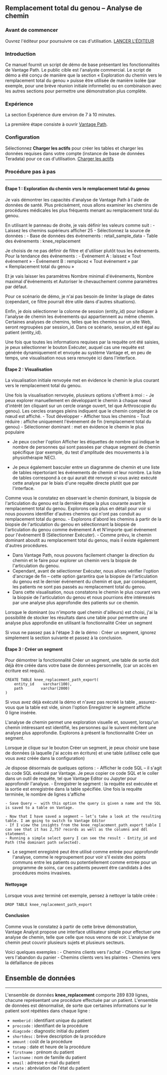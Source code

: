 Remplacement total du genou – Analyse de chemin
-----------------------------------------------

### Avant de commencer

Ouvrez l'éditeur pour poursuivre ce cas d'utilisation. [LANCER L'ÉDITEUR](#data=%7B%22navigateTo%22:%22editor%22%7D)

### Introduction

Ce manuel fournit un script de démo de base présentant les fonctionnalités de Vantage Path. Le public cible est l'analyste commercial. Le script de démo a été conçu de manière que la section « Exploration du chemin vers le remplacement total du genou » puisse être utilisée de manière isolée (par exemple, pour une brève réunion initiale informelle) ou en combinaison avec les autres sections pour permettre une démonstration plus complète.

### Expérience

La section Expérience dure environ de 7 à 10 minutes.

La première étape consiste à ouvrir [Vantage Path](/path-analyzer).

### Configuration

Sélectionnez **Charger les actifs** pour créer les tables et charger les données requises dans votre compte (instance de base de données Teradata) pour ce cas d'utilisation. [Charger les actifs](#data=%7B%22id%22:%22KneeReplacement%22%7D)

### Procédure pas à pas

------------------------------------------------------------------------

#### Étape 1 : Exploration du chemin vers le remplacement total du genou

Je vais démontrer les capacités d'analyse de Vantage Path à l'aide de données de santé. Plus précisément, nous allons examiner les chemins de procédures médicales les plus fréquents menant au remplacement total du genou.

En utilisant le panneau de droite, je vais définir les valeurs comme suit : - Laissez les chemins supérieurs afficher 25 - Sélectionnez la source de données : - Base de données des événements : retail\_sample\_data - Table des événements : knee\_replacement

Je choisis de ne pas définir de filtre et d'utiliser plutôt tous les événements. Pour la tendance des événements : - Événement A : laissez « Tout événement » - Événement B : remplacez « Tout événement » par « Remplacement total du genou »

Et je vais laisser les paramètres Nombre minimal d'événements, Nombre maximal d'événements et Autoriser le chevauchement comme paramètres par défaut.

Pour ce scénario de démo, je n'ai pas besoin de limiter la plage de dates (cependant, ce filtre pourrait être utile dans d'autres situations).

Enfin, je dois sélectionner la colonne de session (entity\_id) pour indiquer à l'analyse de chemin les événements qui appartiennent au même chemin. Certaines analyses de chemins, telles que les chemins sur un site Web, seront regroupées par session\_id. Dans ce scénario, session\_id est égal au patient (entity\_id).

Une fois que toutes les informations requises par la requête ont été saisies, je peux sélectionner le bouton Exécuter, auquel cas une requête est générée dynamiquement et envoyée au système Vantage et, en peu de temps, une visualisation nous sera renvoyée ici dans l'interface.

#### Étape 2 : Visualisation

La visualisation initiale renvoyée met en évidence le chemin le plus courant vers le remplacement total du genou.

Une fois la visualisation renvoyée, plusieurs options s'offrent à moi : - Je peux explorer manuellement en développant le chemin à chaque nœud d'intérêt (en cliquant sur un cercle orange ouvert, tel que Arthroscopie du genou). Les cercles oranges pleins indiquent que le chemin complet de ce nœud est affiché. - Tout développer - Afficher tous les chemins - Tout réduire : affiche uniquement l'événement de fin (remplacement total du genou) - Sélectionner dominant : met en évidence le chemin le plus populaire

-   Je peux cocher l'option Afficher les étiquettes de nombre qui indique le nombre de personnes qui sont passées par chaque segment de chemin spécifique (par exemple, du test d'amplitude des mouvements à la physiothérapie NEC).

-   Je peux également basculer entre un diagramme de chemin et une liste de tables répertoriant les événements de chemin et leur nombre. La liste de tables correspond à ce qui aurait été renvoyé si vous aviez exécuté cette analyse par le biais d'une requête directe plutôt que par l'interface.

Comme vous le constatez en observant le chemin dominant, la biopsie de l'articulation du genou est la dernière étape la plus courante avant le remplacement total du genou. Explorons cela plus en détail pour voir si nous pouvons identifier d'autres chemins qui n'ont pas conduit au remplacement total du genou. - Explorons d'abord les chemins à partir de la biopsie de l'articulation du genou en sélectionnant la biopsie de l'articulation du genou comme événement A et N'importe quel événement pour l'événement B (Sélectionner Exécuter). - Comme prévu, le chemin dominant aboutit au remplacement total du genou, mais il existe également d'autres procédures.

-   Dans Vantage Path, nous pouvons facilement changer la direction du chemin et le faire pour explorer un chemin vers la biopsie de l'articulation du genou.  
-   Cependant, avant de sélectionner Exécuter, nous allons vérifier l'option d'ancrage de fin – cette option garantira que la biopsie de l'articulation du genou est le dernier événement du chemin et que, par conséquent, les patients ne sont pas passés au remplacement total du genou.
-   Dans cette visualisation, nous constatons le chemin le plus courant vers la biopsie de l'articulation du genou et nous pourrions être intéressés par une analyse plus approfondie des patients sur ce chemin.

Lorsque le dominant (ou n'importe quel chemin d'ailleurs) est choisi, j'ai la possibilité de stocker les résultats dans une table pour permettre une analyse plus approfondie en utilisant la fonctionnalité Créer un segment

Si vous ne passez pas à l'étape 3 de la démo : Créer un segment, ignorez simplement la section suivante et passez à la conclusion.

#### Étape 3 : Créer un segment

Pour démontrer la fonctionnalité Créer un segment, une table de sortie doit déjà être créée dans votre base de données personnelle, (car un accès en écriture est requis).

``` sourceCode
CREATE TABLE knee_replacement_path_export(
    entity_id    varchar(100),
    path        varchar(2000)
)
```

Si vous avez déjà exécuté la démo et n'avez pas recréé la table , assurez-vous que la table est vide, sinon l'option Enregistrer le segment affiche 0 ligne insérée.

L'analyse de chemin permet une exploration visuelle et, souvent, lorsqu'un chemin intéressant est identifié, les personnes qui le suivent méritent une analyse plus approfondie. Explorons à présent la fonctionnalité Créer un segment.

Lorsque je clique sur le bouton Créer un segment, je peux choisir une base de données (à laquelle j'ai accès en écriture) et une table (utilisez celle que vous avez créée dans la configuration)

Je dispose désormais de quelques options : - Afficher le code SQL – il s'agit du code SQL exécuté par Vantage. Je peux copier ce code SQL et le coller dans un outil de requête, tel que Vantage Editor ou Jupyter pour approfondir l'analyse. - Enregistrer le segment : la requête est exécutée et la sortie est enregistrée dans la table spécifiée. Une fois la requête terminée, le nombre de lignes s'affiche

    - Save Query –  with this option the query is given a name and the SQL is saved to a table on Vantage.

    - Now that I have saved a segment – let’s take a look at the resulting table. I am going to switch to Vantage Editor
    - If I view the insights from the knee_replacement_path_export table I can see that it has 2,757 records as well as the columns and ddl statement.
    - Running a simple select query I can see the result - Entity_id and Path (the dominant path selected).

-   Le segment enregistré peut être utilisé comme entrée pour approfondir l'analyse, comme le regroupement pour voir s'il existe des points communs entre les patients ou potentiellement comme entrée pour un programme de soins, car ces patients peuvent être candidats à des procédures moins invasives.

#### Nettoyage

Lorsque vous avez terminé cet exemple, pensez à nettoyer la table créée :

``` sourceCode
DROP TABLE knee_replacement_path_export
```

#### Conclusion

Comme vous le constatez à partir de cette brève démonstration, Vantage Analyst propose une interface utilisateur simple pour effectuer une analyse de chemin, telle que celle que nous venons de voir. L'analyse de chemin peut couvrir plusieurs sujets et plusieurs secteurs.

Voici quelques exemples : - Chemins clients vers l'achat - Chemins en ligne vers l'abandon du panier - Chemins clients vers les plaintes - Chemins vers la défaillance de pièces

Ensemble de données
-------------------

------------------------------------------------------------------------

L'ensemble de données **knee\_replacement** comporte 289 839 lignes, chacune représentant une procédure effectuée par un patient. L'ensemble de données est dénormalisé, de sorte que certaines informations sur le patient sont répétées dans chaque ligne :

-   `memberid` : identifiant unique du patient
-   `proccode` : identifiant de la procédure
-   `diagcode` : diagnostic initial du patient
-   `shortdesc` : brève description de la procédure
-   `amount` : coût de la procédure
-   `tstamp` : date et heure de la procédure
-   `firstname` : prénom du patient
-   `lastname` : nom de famille du patient
-   `email` : adresse e-mail du patient
-   `state` : abréviation de l'état du patient
